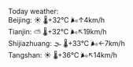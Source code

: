 Today weather:  
Beijing: ☀️   🌡️+32°C 🌬️↑4km/h  
Tianjin: ⛅️  🌡️+32°C 🌬️↖19km/h  
Shijiazhuang: 🌫  🌡️+33°C 🌬️←7km/h  
Tangshan: ☀️   🌡️+36°C 🌬️↖14km/h  
